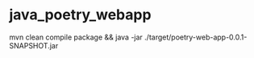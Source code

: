 # java_poetry_webapp


 mvn clean compile package && java -jar ./target/poetry-web-app-0.0.1-SNAPSHOT.jar

